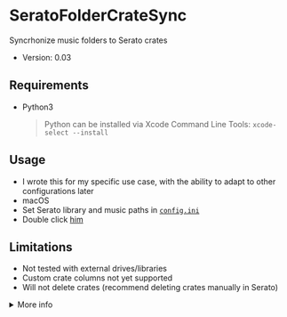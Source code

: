# SeratoFolderCrateSync

Syncrhonize music folders to Serato crates

- Version: 0.03

## Requirements

- Python3
  > Python can be installed via Xcode Command Line Tools: `xcode-select --install`

## Usage

- I wrote this for my specific use case, with the ability to adapt to other configurations later
- macOS
- Set Serato library and music paths in [`config.ini`](config.ini)
- Double click [him](SeratoCrateFolderSync.command)

## Limitations

- Not tested with external drives/libraries
- Custom crate columns not yet supported
- Will not delete crates (recommend deleting crates manually in Serato)

<details><summary>More info</summary><p>

## Crate File Info

In each frame/tag/code/etc, bytes...

- 0:3 have a Serato tag (legend below)
- 4:7 is the length of the data
- 8:8+length is the remainder of the data
- 0:4 can be decoded as utf-8
- 8:8+length can be decoded as utf-16-be (big endian)

## Fields

Source: https://github.com/Holzhaus/serato-tags/blob/master/scripts/database_v2.py

- Database
  - `vrsn`: Version
  - `otrk`: Track
  - `ttyp`: File Type
  - `pfil`: File Path
  - `tsng`: Song Title
  - `tlen`: Length
  - `tbit`: Bitrate
  - `tsmp`: Sample Rate
  - `tbpm`: BPM
  - `tadd`: Date added
  - `uadd`: Date added
  - `tkey`: Key
  - `bbgl`: Beatgrid Locked
  - `tart`: Artist
  - `utme`: File Time
  - `bmis`: Missing
- Crates
  - `osrt`: Sorting
  - `brev`: Reverse Order
  - `ovct`: Column Title
  - `tvcn`: Column Name
  - `tvcw`: Column Width
  - `ptrk`: Track Path

</p></details>

